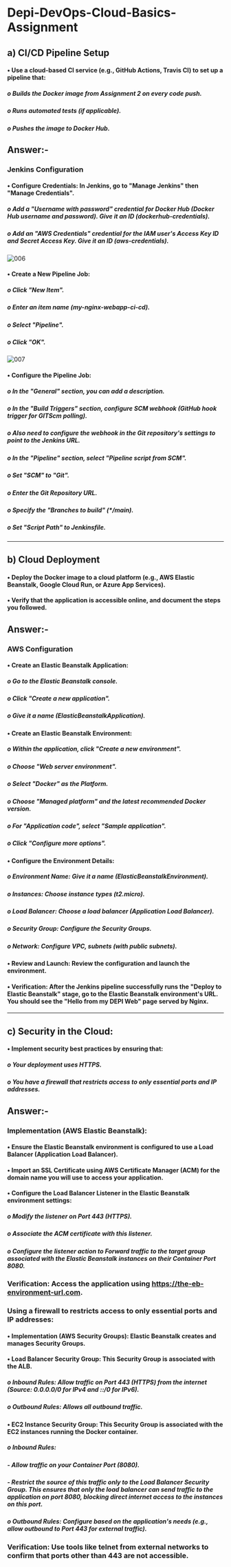 # Depi-DevOps-Cloud-Basics-Assignment
## a)	CI/CD Pipeline Setup
#### •	Use a cloud-based CI service (e.g., GitHub Actions, Travis CI) to set up a pipeline that:
##### o Builds the Docker image from Assignment 2 on every code push.
##### o Runs automated tests (if applicable).
##### o Pushes the image to Docker Hub.
## Answer:-
### Jenkins Configuration
#### •	Configure Credentials: In Jenkins, go to "Manage Jenkins" then "Manage Credentials".
##### o Add a "Username with password" credential for Docker Hub (Docker Hub username and password). Give it an ID (dockerhub-credentials).
##### o Add an "AWS Credentials" credential for the IAM user's Access Key ID and Secret Access Key. Give it an ID (aws-credentials).

![006](https://github.com/user-attachments/assets/40b02f4b-f316-4aaa-b274-1824214b5533)

#### •	Create a New Pipeline Job:
##### o Click "New Item".
##### o Enter an item name (my-nginx-webapp-ci-cd).
##### o Select "Pipeline".
##### o Click "OK".

![007](https://github.com/user-attachments/assets/a04d2339-3738-4241-8778-b2a79cc1bade)

#### •	Configure the Pipeline Job:
##### o In the "General" section, you can add a description.
##### o In the "Build Triggers" section, configure SCM webhook (GitHub hook trigger for GITScm polling).
##### o Also need to configure the webhook in the Git repository's settings to point to the Jenkins URL.
##### o In the "Pipeline" section, select "Pipeline script from SCM".
##### o Set "SCM" to "Git".
##### o Enter the Git Repository URL.
##### o Specify the "Branches to build" (*/main).
##### o Set "Script Path" to Jenkinsfile.
---
## b)	Cloud Deployment
#### •	Deploy the Docker image to a cloud platform (e.g., AWS Elastic Beanstalk, Google Cloud Run, or Azure App Services).
#### •	Verify that the application is accessible online, and document the steps you followed.
## Answer:-
### AWS Configuration
#### •	Create an Elastic Beanstalk Application:
##### o Go to the Elastic Beanstalk console.
##### o Click "Create a new application".
##### o Give it a name (ElasticBeanstalkApplication).
#### •	Create an Elastic Beanstalk Environment:
##### o Within the application, click "Create a new environment".
##### o Choose "Web server environment".
##### o Select "Docker" as the Platform.
##### o Choose "Managed platform" and the latest recommended Docker version.
##### o For "Application code", select "Sample application".
##### o Click "Configure more options".
#### •	Configure the Environment Details:
##### o Environment Name: Give it a name (ElasticBeanstalkEnvironment).
##### o Instances: Choose instance types (t2.micro).
##### o Load Balancer: Choose a load balancer (Application Load Balancer).
##### o Security Group: Configure the Security Groups.
##### o Network: Configure VPC, subnets (with public subnets).
#### •	Review and Launch: Review the configuration and launch the environment.
#### •	Verification: After the Jenkins pipeline successfully runs the "Deploy to Elastic Beanstalk" stage, go to the Elastic Beanstalk environment's URL. You should see the "Hello from my DEPI Web" page served by Nginx.
---
## c)	Security in the Cloud:
#### •	Implement security best practices by ensuring that:
##### o Your deployment uses HTTPS.
##### o You have a firewall that restricts access to only essential ports and IP addresses.
## Answer:-
### Implementation (AWS Elastic Beanstalk):
#### •	Ensure the Elastic Beanstalk environment is configured to use a Load Balancer (Application Load Balancer).
#### •	Import an SSL Certificate using AWS Certificate Manager (ACM) for the domain name you will use to access your application.
#### •	Configure the Load Balancer Listener in the Elastic Beanstalk environment settings:
##### o Modify the listener on Port 443 (HTTPS).
##### o Associate the ACM certificate with this listener.
##### o Configure the listener action to Forward traffic to the target group associated with the Elastic Beanstalk instances on their Container Port 8080.
### Verification: Access the application using https://the-eb-environment-url.com.
### Using a firewall to restricts access to only essential ports and IP addresses:
#### •	Implementation (AWS Security Groups): Elastic Beanstalk creates and manages Security Groups.
#### •	Load Balancer Security Group: This Security Group is associated with the ALB.
##### o Inbound Rules: Allow traffic on Port 443 (HTTPS) from the internet (Source: 0.0.0.0/0 for IPv4 and ::/0 for IPv6).
##### o Outbound Rules: Allows all outbound traffic.
#### •	EC2 Instance Security Group: This Security Group is associated with the EC2 instances running the Docker container.
##### o Inbound Rules:
##### - Allow traffic on your Container Port (8080).
##### - Restrict the source of this traffic only to the Load Balancer Security Group. This ensures that only the load balancer can send traffic to the application on port 8080, blocking direct internet access to the instances on this port.
##### o Outbound Rules: Configure based on the application's needs (e.g., allow outbound to Port 443 for external traffic).
### Verification: Use tools like telnet from external networks to confirm that ports other than 443 are not accessible.
